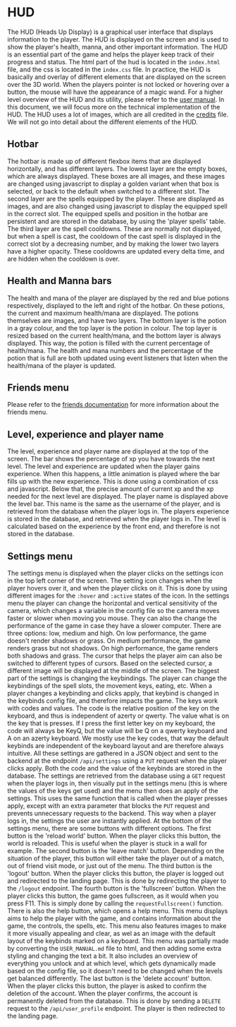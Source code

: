 # HUD

The HUD (Heads Up Display) is a graphical user interface that displays information to the player. 
The HUD is displayed on the screen and is used to show the player's health, manna, and other important information. 
The HUD is an essential part of the game and helps the player keep track of their progress and status.
The html part of the hud is located in the `index.html` file, and the css is located in the `index.css` file. In practice,
the HUD is basically and overlay of different elements that are displayed on the screen over the 3D world. When the players
pointer is not locked or hovering over a button, the mouse will have the appearance of a magic wand.
For a higher level overview of the HUD and its utility,
please refer to the [user manual](USER_MANUAL.md). In this document, 
we will focus more on the technical implementation of the HUD. The HUD uses a lot of images, which are all credited in 
the [credits](../static/credits.txt) file. We will not go into detail about the different elements of the HUD.

## Hotbar

The hotbar is made up of different flexbox items that are displayed horizontally, and has different layers.
The lowest layer are the empty boxes, which are always displayed. These boxes are all images, and these images are
changed using javascript to display a golden variant when that box is selected, or back to the default when switched to 
a different slot. The second layer are the spells equipped by the player. These are displayed as images, and are also
changed using javascript to display the equipped spell in the correct slot. The equipped spells and position in the 
hotbar are persistent and are stored in the database, by using the 'player spells' table. The third layer are the spell
cooldowns. These are normally not displayed, but when a spell is cast, the cooldown of the cast spell is displayed in the
correct slot by a decreasing number, and by making the lower two layers have a higher opacity.
These cooldowns are updated every delta time, and are hidden when the cooldown is over.

## Health and Manna bars
The health and mana of the player are displayed by the red and blue potions respectively, displayed to the left and right
of the hotbar. On these potions, the current and maximum health/mana are displayed. The potions themselves are images,
and have two layers. The bottom layer is the potion in a gray colour, and the top layer is the potion in colour. The top
layer is resized based on the current health/mana, and the bottom layer is always displayed. This way, the potion is
filled with the current percentage of health/mana. The health and mana numbers and the percentage of the potion that is full
are both updated using event listeners that listen when the health/mana of the player is updated.

## Friends menu
Please refer to the [friends documentation](FRIENDS.md) for more information about the friends menu.

## Level, experience and player name

The level, experience and player name are displayed at the top of the screen. The bar shows the percentage of xp you have 
towards the next level. The level and experience are updated when the player gains experience. When this happens, a little 
animation is played where the bar fills up with the new experience. This is done using a combination of css and javascript.
Below that, the precise amount of current xp and the xp needed for the next level are displayed. The player name is displayed
above the level bar. This name is the same as the username of the player, and is retrieved from the database when the player
logs in. The players experience is stored in the database, and retrieved when the player logs in. The level is calculated
based on the experience by the front end, and therefore is not stored in the database.

## Settings menu
The settings menu is displayed when the player clicks on the settings icon in the top left corner of the screen. The setting icon
changes when the player hovers over it, and when the player clicks on it. This is done by using different images for the `:hover`
and `:active` states of the icon.
In the settings menu the player can change the horizontal and vertical sensitivity of the camera, which changes a variable
in the config file so the camera moves faster or slower when moving you mouse. They can also the change the performance of 
the game in case they have a slower computer. There are three options: low, medium and high. On low performance, the game
doesn't render shadows or grass. On medium performance, the game renders grass but not shadows. On high performance, the game
renders both shadows and grass. The cursor that helps the player aim can also be switched to different types of cursors.
Based on the selected cursor, a different image will be displayed at the middle of the screen. The biggest part of the settings
is changing the keybindings. The player can change the keybindings of the spell slots, the movement keys, eating, etc.
When a player changes a keybinding and clicks apply, that keybind is changed in the keybinds config file, and therefore
impacts the game. The keys work with codes and values. The code is the relative position of the key on the keyboard, and thus is 
independent of azerty or qwerty. The value what is on the key that is presses. If I press the first letter key on my keyboard,
the code will always be KeyQ, but the value will be Q on a qwerty keyboard and A on an azerty keyboard. We mostly use the key codes,
that way the default keybinds are independent of the keyboard layout and are therefore always intuitive. All these settings are 
gathered in a JSON object and sent to the backend at the endpoint `/api/settings`  using a `PUT` request when the player clicks apply. 
Both the code and the value of the keybinds are stored in the database. The settings are retrieved from the database 
using a `GET` request when the player logs in,
then visually put in the settings menu (this is where the values of the keys get used) and the menu then does an apply of the settings.
This uses the same function that is called when the player presses apply, except with an extra parameter that blocks the `PUT` request
and prevents unnecessary requests to the backend. This way when a player logs in, the settings the user are instantly applied.
At the bottom of the settings menu, there are some buttons with different options. The first button is the 'reload world' button.
When the player clicks this button, the world is reloaded. This is useful when the player is stuck in a wall for example.
The second button is the 'leave match' button. Depending on the situation of the player, this button will either take the player
out of a match, out of friend visit mode, or just out of the menu. The third button is the 'logout' button. When the player clicks 
this button, the player is logged out and redirected to the landing page.
This is done by redirecting the player to the `/logout` endpoint. The fourth button is the 'fullscreen' button. When the player clicks
this button, the game goes fullscreen, as it would when you press F11. This is simply done by calling the `requestFullscreen()` function.
There is also the help button, which opens a help menu. This menu displays aims to help the player with the game, and contains
information about the game, the controls, the spells, etc. This menu also features images to make it more visually appealing and clear, 
as wel as an image with the default layout of the keybinds marked on a keyboard. This menu was partially made by converting the 
`USER_MANUAL.md` file to html, and then adding some extra styling and changing the text a bit. It also includes an overview of everything you unlock and at which level, 
which gets dynamically made based on the config file, so it doesn't need to be changed when the levels get balanced differently.
The last button is the 'delete account' button.
When the player clicks this button, the player is asked to confirm the deletion of the account. When the player confirms, the account is permanently
deleted from the database. This is done by sending a `DELETE` request to the `/api/user_profile` endpoint. 
The player is then redirected to the landing page.
